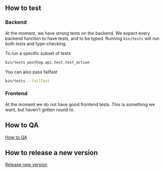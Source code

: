 ## How to test

### Backend
At the moment, we have strong tests on the backend. We expect every backend function to have tests, and to be typed. Running `bin/tests` will run both tests and type-checking.

To run a specific subset of tests
```bash
bin/tests posthog.api.test.test_action
```

You can also pass failfast
```bash
bin/tests --failfast
```

### Frontend
At the moment we do not have good frontend tests. This is something we want, but haven't gotten round to.


## How to QA
[How to QA](/development-process/How-to-QA)


## How to release a new version 
[Release new version](/development-process/Release-new-version)